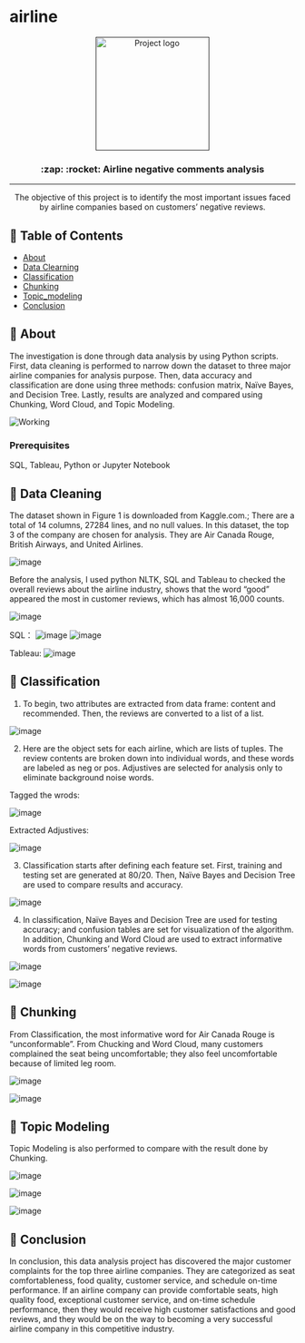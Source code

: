 # airline

<p align="center">
  <a href="" rel="noopener">
 <img width=200px height=200px src="https://i.imgur.com/6wj0hh6.jpg" alt="Project logo"></a>
</p>

<h3 align="center">:zap: :rocket: Airline negative comments analysis </h3>


---

<p align="center">
The objective of this project is to identify the most important issues faced by airline companies based on customers’ negative reviews. 
    <br> 
</p>

## 📝 Table of Contents
- [About](#about)
- [Data Clearning](#data_leaning)
- [Classification](#classification)
- [Chunking](#chunking)
- [Topic_modeling](#topic_modeling)
- [Conclusion](#conclusion)


## 🧐 About <a name = "about"></a>
The investigation is done through data analysis by using Python scripts. First, data cleaning is performed to narrow down the dataset to three major airline companies for analysis purpose. Then, data accuracy and classification are done using three methods: confusion matrix, Naïve Bayes, and Decision Tree. Lastly, results are analyzed and compared using Chunking, Word Cloud, and Topic Modeling.  

![Working](https://media.giphy.com/media/W1T1DxaxgqQQgdvHvq/giphy.gif)

### Prerequisites
SQL, Tableau, Python or Jupyter Notebook 


## 🔖 Data Cleaning <a name = "data_leaning"></a>

The dataset shown in Figure 1 is downloaded from Kaggle.com.; There are a total of 14 columns, 27284 lines, and no null values. In this dataset, the top 3 of the company are chosen for analysis. They are Air Canada Rouge, British Airways, and United Airlines.

![image](https://github.com/YingHu1234/airline/blob/master/img/1.PNG)

Before the analysis, I used python NLTK, SQL and Tableau to checked the overall reviews about the airline industry,
shows that the word “good” appeared the most in customer reviews, which has almost 16,000 counts.  

![image](https://github.com/YingHu1234/airline/blob/master/img/2.PNG)

SQL：
![image](https://github.com/YingHu1234/airline/blob/master/img/SQL1.PNG)
![image](https://github.com/YingHu1234/airline/blob/master/img/SQL2.PNG)

Tableau:
![image](https://github.com/YingHu1234/airline/blob/master/img/T-dashboard.PNG)

## 🌱 Classification <a name = "classification"></a>
1. To begin, two attributes are extracted from data frame: content and recommended. Then, the reviews are converted to a list of a list.

![image](https://github.com/YingHu1234/airline/blob/master/img/3.PNG)


2. Here are the object sets for each airline, which are lists of tuples. The review contents are broken down into individual words, and these words are labeled as neg or pos. Adjustives are selected for analysis only to eliminate background noise words.

Tagged the wrods:

![image](https://github.com/YingHu1234/airline/blob/master/img/4.PNG)


Extracted Adjustives:

![image](https://github.com/YingHu1234/airline/blob/master/img/5.PNG)

3. Classification starts after defining each feature set. First, training and testing set are generated at 80/20. Then, Naïve Bayes and Decision Tree are used to compare results and accuracy.

![image](https://github.com/YingHu1234/airline/blob/master/img/6.PNG)


4. In classification, Naïve Bayes and Decision Tree are used for testing accuracy; and confusion tables are set for visualization of the algorithm. In addition, Chunking and Word Cloud are used to extract informative words from customers’ negative reviews. 

![image](https://github.com/YingHu1234/airline/blob/master/img/7.PNG)

![image](https://github.com/YingHu1234/airline/blob/master/img/8.PNG)


## 🍦 Chunking  <a name = "chunking"></a>

From Classification, the most informative word for Air Canada Rouge is “unconformable”. From Chucking and Word Cloud, many customers complained the seat being uncomfortable; they also feel uncomfortable because of limited leg room.

![image](https://github.com/YingHu1234/airline/blob/master/img/9.PNG)

![image](https://github.com/YingHu1234/airline/blob/master/img/10.PNG)


## 🌽 Topic Modeling  <a name = "topic_modeling"></a>
Topic Modeling is also performed to compare with the result done by Chunking. 

![image](https://github.com/YingHu1234/airline/blob/master/img/11.PNG)

![image](https://github.com/YingHu1234/airline/blob/master/img/12.PNG)

![image](https://github.com/YingHu1234/airline/blob/master/img/13.PNG)



## 🎉 Conclusion <a name = "conclusion"></a>
In conclusion, this data analysis project has discovered the major customer complaints for the top three airline companies. They are categorized as seat comfortableness, food quality, customer service, and schedule on-time performance. If an airline company can provide comfortable seats, high quality food, exceptional customer service, and on-time schedule performance, then they would receive high customer satisfactions and good reviews, and they would be on the way to becoming a very successful airline company in this competitive industry. 
